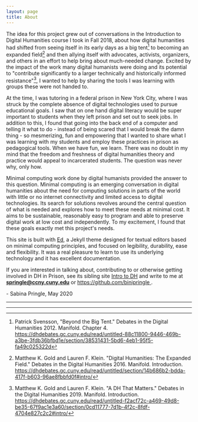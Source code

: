 ```yaml
---
layout: page
title: About
---
```


The idea for this project grew out of conversations in the Introduction to Digital Humanities course I took in Fall 2018, about how digital humanities had shifted from seeing itself in its early days as a big tent[^1] to becoming an expanded field[^2] and then allying itself with advocates, activists, organizers, and others in an effort to help bring about much-needed change. Excited by the impact of the work many digital humanists were doing and its potential to "contribute significantly to a larger technically and historically informed resistance"[^3], I wanted to help by sharing the tools I was learning with groups these were not handed to.

At the time, I was tutoring in a federal prison in New York City, where I was struck by the complete absence of digital technologies used to pursue educational goals. I saw that on one hand digital literacy would be super important to students when they left prison and set out to seek jobs. In addition to this, I found that going into the back end of a computer and telling it what to do - instead of being scared that I would break the damn thing - so mesmerizing, fun and empowering that I wanted to share what I was learning with my students and employ these practices in prison as pedagogical tools. When we have fun, we learn. There was no doubt in my mind that the freedom and freshness of digital humanities theory and practice would appeal to incarcerated students. The question was never why, only how.

Minimal computing work done by digital humanists provided the answer to this question. Minimal computing is an emerging conversation in digital humanities about the need for computing solutions in parts of the world with little or no internet connectivity and limited access to digital technologies. Its search for solutions revolves around the central question of what is needed and explores how to meet these needs at minimal cost. It aims to be sustainable, reasonably easy to program and able to preserve digital work at low cost and independently. To my excitement, I found that these goals exactly met this project's needs.

This site is built with [Ed](https://elotroalex.github.io/ed/), a Jekyll theme designed for textual editors based on minimal computing principles, and focused on legibility, durability, ease and flexibility. It was a real pleasure to learn to use its underlying technology and it has excellent documentation.

If you are interested in talking about, contributing to or otherwise getting involved in DH in Prison, see its sibling site [Intro to DH](https://binipringle.github.io/intro-to-dh/) and write to me at **springle@ccny.cuny.edu** or [https://github.com/binipringle ](https://github.com/binipringle).  

\- Sabina Pringle, May 2020

___
[^1]: Patrick Svensson, "Beyond the Big Tent." Debates in the Digital Humanities 2012. Manifold. Chapter 4. <https://dhdebates.gc.cuny.edu/read/untitled-88c11800-9446-469b-a3be-3fdb36bfbd1e/section/38531431-5bd6-4eb1-95f5-fa49c025322d>

[^2]: Matthew K. Gold and Lauren F. Klein. "Digital Humanities: The Expanded Field." Debates in the Digital Humanities 2016. Manifold. Introduction. <https://dhdebates.gc.cuny.edu/read/untitled/section/14b686b2-bdda-417f-b603-96ae8fbbfd0f#intro/>

[^3]: Matthew K. Gold and Lauren F. Klein. "A DH That Matters." Debates in the Digital Humanities 2019. Manifold. Introduction. <https://dhdebates.gc.cuny.edu/read/untitled-f2acf72c-a469-49d8-be35-67f9ac1e3a60/section/0cd11777-7d1b-4f2c-8fdf-4704e827c2c2#intro/>

---
